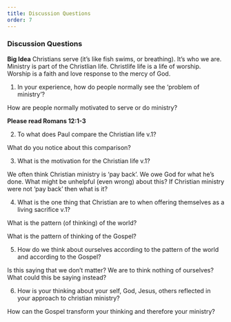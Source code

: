 ```yaml
---
title: Discussion Questions
order: 7
---
```



### Discussion Questions

**Big Idea**
Christians serve (it’s like fish swims, or breathing). It’s who we are. Ministry is part of the Christlian life. Christlife life is a life of worship. Worship is a faith and love response to the mercy of God. 

1. In your experience, how do people normally see the ‘problem of ministry’? 

  How are people normally motivated to serve or do ministry? 

**Please read Romans 12:1-3**

2. To what does Paul compare the Christian life v.1? 

  What do you notice about this comparison? 

3. What is the motivation for the Christian life v.1?

  We often think Christian ministry is ‘pay back’. We owe God for what he’s done. What might be unhelpful (even wrong)   about this? If Christian ministry were not ‘pay back’ then what is it? 

4. What is the one thing that Christian are to when offering themselves as a living sacrifice v.1? 

  What is the pattern (of thinking)  of the world? 

  What is the pattern of thinking of the Gospel? 

5. How do we think about ourselves according to the pattern of the world and according to the Gospel? 

  Is this saying that we don’t matter? We are to think nothing of ourselves? What could this be saying instead? 

6. How is your thinking about your self, God, Jesus, others reflected in your approach to christian ministry? 

  How can the Gospel transform your thinking and therefore your ministry? 



















